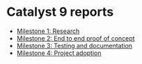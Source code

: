 # Catalyst 9 reports

- [Milestone 1: Research](catalyst09-reports/milestone-1.md)
- [Milestone 2: End to end proof of concept](catalyst09-reports/milestone-2.md)
- [Milestone 3: Testing and documentation](catalyst09-reports/milestone-3.md)
- [Milestone 4: Project adoption](catalyst09-reports/milestone-3.md)
